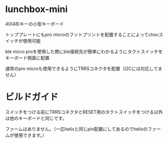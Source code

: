 # lunchbox-mini

40(48)キーの小型キーボード

トッププレートにもpro microのフットプリントを配置することによってchocスイッチが使用可能

ble micro proを使用した際にble接続先が簡単にわかるようにタクトスイッチをキーボード側面に配置

通常のpro microも使用できるようにTRRSコネクタを配置（I2Cには対応してません）

# ビルドガイド

スイッチをつける前にTRRSコネクタとRESET用のタクトスイッチをつける以外は他のキーボードと同じです。

ファームはありません。（一応helixと同じpin配置にしてあるのでhelixのファームが使用できます。）
